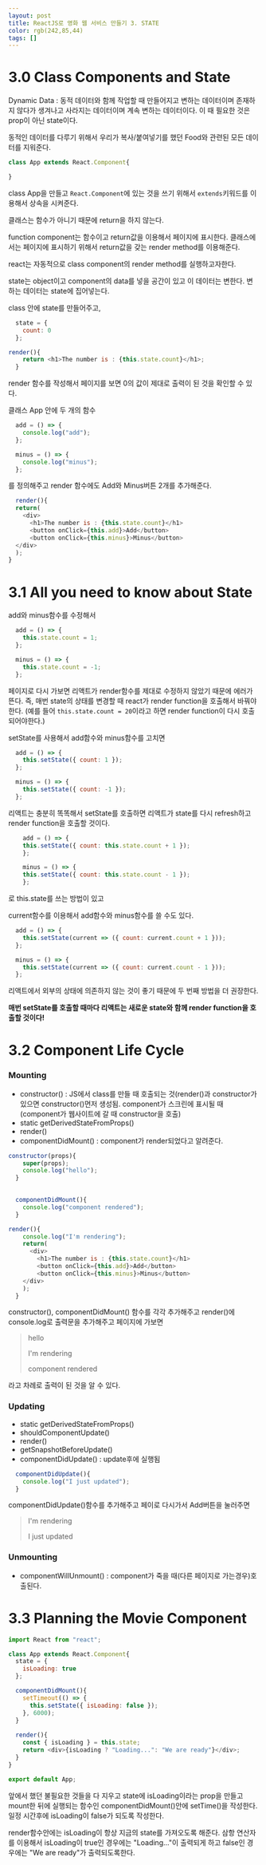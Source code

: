 ```yaml
---
layout: post
title: ReactJS로 영화 웹 서비스 만들기 3. STATE
color: rgb(242,85,44)
tags: []
---
```


# 3.0 Class Components and State

Dynamic Data : 동적 데이터와 함께 작업할 때 만들어지고 변하는 데이터이며 존재하지 않다가 생겨나고 사라지는 데이터이며 계속 변하는 데이터이다.
이 때 필요한 것은 prop이 아닌 state이다.

동적인 데이터를 다루기 위해서 우리가 복사/붙여넣기를 했던 Food와 관련된 모든 데이터를 지워준다.

```javascript
class App extends React.Component{

}
```

class App을 만들고 `React.Component`에 있는 것을 쓰기 위해서 `extends`키워드를 이용해서 상속을 시켜준다.

클래스는 함수가 아니기 때문에 return을 하지 않는다. 

function component는 함수이고 return값을 이용해서 페이지에 표시한다. 클래스에서는 페이지에 표시하기 위해서 return값을 갖는 render method를 이용해준다.

react는 자동적으로 class component의 render method를 실행하고자한다.

state는 object이고 component의 data를 넣을 공간이 있고 이 데이터는 변한다.
변하는 데이터는 state에 집어넣는다.

class 안에 state를 만들어주고,
```javascript
  state = {
    count: 0
  };

```
```javascript
render(){
    return <h1>The number is : {this.state.count}</h1>; 
  }
```
  render 함수를 작성해서 페이지를 보면 0의 값이 제대로 출력이 된 것을 확인할 수 있다.

클래스 App 안에 두 개의 함수
```javascript
  add = () => {
    console.log("add");
  };

  minus = () => {
    console.log("minus");
  };
  ```
  를 정의해주고 render 함수에도 Add와 Minus버튼 2개를 추가해준다.
  ```javascript
    render(){
    return(
      <div>
        <h1>The number is : {this.state.count}</h1>
        <button onClick={this.add}>Add</button>
        <button onClick={this.minus}>Minus</button>
    </div>
    ); 
  }
  ```





# 3.1 All you need to know about State

add와 minus함수를 수정해서 
```javascript
  add = () => {
    this.state.count = 1;
  };

  minus = () => {
    this.state.count = -1;
  };
```
페이지로 다시 가보면 리액트가 render함수를 제대로 수정하지 않았기 때문에 에러가 뜬다. 
즉, 매번 state의 상태를 변경할 때 react가 render function을 호출해서 바꿔야한다.
(예를 들어 `this.state.count = 20`이라고 하면 render function이 다시 호출되어야한다.)

setState를 사용해서 add함수와 minus함수를 고치면
```javascript
  add = () => {
    this.setState({ count: 1 });
  };

  minus = () => {
    this.setState({ count: -1 });
  };
```
리액트는 충분히 똑똑해서 setState를 호출하면 리액트가 state를 다시 refresh하고 render function을 호출할 것이다.

```javascript
    add = () => {
    this.setState({ count: this.state.count + 1 });
    };

    minus = () => {
    this.setState({ count: this.state.count - 1 });
    };
```
로 this.state를 쓰는 방법이 있고

current함수를 이용해서 add함수와 minus함수를 쓸 수도 있다.
```javascript
  add = () => {
    this.setState(current => ({ count: current.count + 1 }));
  };

  minus = () => {
    this.setState(current => ({ count: current.count - 1 }));
  };
```
리액트에서 외부의 상태에 의존하지 않는 것이 좋기 때문에 두 번째 방법을 더 권장한다.

__매번 setState를 호출할 때마다 리액트는 새로운 state와 함께 render function을 호출할 것이다!__







# 3.2 Component Life Cycle


### Mounting 
- constructor() :  JS에서 class를 만들 때 호출되는 것(render()과 constructor가 있으면 constructor()먼저 생성됨. component가 스크린에 표시될 때(component가 웹사이트에 갈 때 constructor을 호출)
- static getDerivedStateFromProps()
- render()
- componentDidMount() : component가 render되었다고 알려준다.

```javascript
constructor(props){
    super(props);
    console.log("hello");
  }

  
  componentDidMount(){
    console.log("component rendered");
  }

render(){
    console.log("I'm rendering");
    return(
      <div>
        <h1>The number is : {this.state.count}</h1>
        <button onClick={this.add}>Add</button>
        <button onClick={this.minus}>Minus</button>
    </div>
    ); 
  }

```
constructor(), componentDidMount() 함수를 각각 추가해주고 render()에 console.log로 출력문을 추가해주고 페이지에 가보면

>hello
>
>I'm rendering
>
>component rendered
>
라고 차례로 출력이 된 것을 알 수 있다.

### Updating
- static getDerivedStateFromProps()
- shouldComponentUpdate()
- render()
- getSnapshotBeforeUpdate()
- componentDidUpdate() : update후에 실행됨

```javascript
  componentDidUpdate(){
    console.log("I just updated");
  }
```
componentDidUpdate()함수를 추가해주고 페이로 다시가서 Add버튼을 눌러주면
> I'm rendering
>
> I just updated


### Unmounting 
- componentWillUnmount() : component가 죽을 때(다른 페이지로 가는경우)호출된다. 




# 3.3 Planning the Movie Component

```javascript
import React from "react";

class App extends React.Component{
  state = {
    isLoading: true
  };

  componentDidMount(){
    setTimeout(() => {
      this.setState({ isLoading: false });
    }, 6000);
  }
  
  render(){
    const { isLoading } = this.state;
    return <div>{isLoading ? "Loading...": "We are ready"}</div>; 
  }
}

export default App;
```
앞에서 했던 불필요한 것들을 다 지우고 state에 isLoading이라는 prop을 만들고  mount한 뒤에 실행되는 함수인 componentDidMount()안에 setTime()을 작성한다. 일정 시간후에 isLoading이 false가 되도록 작성한다.

render함수안에는 isLoading이 항상 지금의 state를 가져오도록 해준다. 삼항 연산자를 이용해서 isLoading이 true인 경우에는 "Loading..."이 출력되게 하고 false인 경우에는 "We are ready"가 출력되도록한다.











